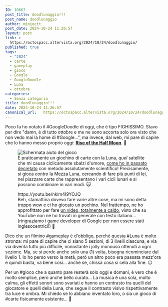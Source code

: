 ```yaml
---
ID: 10667
post_title: doodlunaggio!!!
post_name: doodlunaggio
author: minioctt
post_date: 2024-10-24 11:26:57
layout: post
link: >
  https://octospacc.altervista.org/2024/10/24/doodlunaggio/
published: true
tags:
  - "2024"
  - carte
  - gameplay
  - gioco
  - Google
  - GoogleDoodle
  - Luna
  - ottobre
categories:
  - Senza categoria
title: doodlunaggio!!!
date: 2024-10-24 11:26:57
canonical_url:   https://octospacc.altervista.org/2024/10/24/doodlunaggio/
---
```

<!-- wp:paragraph -->
<p>Poco fa ho notato il #GoogleDoodle di oggi, che è tipo FIGHISSIMO. Stavo per dire "damn, è di tutto ottobre e me ne sono accorta solo ora visto che non vedo mai la home di #Google...", ma invece, dal web, mi pare di capire che lo hanno messo proprio oggi: <strong><a href="https://google-doodles.fandom.com/wiki/Rise_of_the_Half_Moon">Rise of the Half Moon</a></strong>. 🎑️</p>
<!-- /wp:paragraph -->

<!-- wp:paragraph -->
<p></p>
<!-- /wp:paragraph -->

<!-- wp:image {"id":10669,"sizeSlug":"full","linkDestination":"none","align":"center"} -->
<figure class="wp-block-image aligncenter size-full"><img src="{{site.cdnurl}}/assets/uploads/2024/10/image-12.png" alt="Schermata aiuto del gioco" class="wp-image-10669"/><figcaption class="wp-element-caption">È praticamente un giochino di carte con la Luna, <em>quel</em> satellite che mi causa ciclicamente sbalzi d'umore, <a href="/microblog-mirror/2024/07/06/io-m/">come ho in passato decretato</a> con metodo assolutamente scientifico! Precisamente, si gioca <em>contro</em> la Mezza Luna, cercando di fare più punti di lei, nel piazzare carte che rappresentano i vari cicli lunari e si possono combinare in vari modi. 🙀️</figcaption></figure>
<!-- /wp:image -->

<!-- wp:paragraph -->
<p></p>
<!-- /wp:paragraph -->

<!-- wp:embed {"url":"https://youtu.be/nkim4I9YOJQ","type":"video","providerNameSlug":"youtube","responsive":true,"className":"wp-embed-aspect-4-3 wp-has-aspect-ratio"} -->
<figure class="wp-block-embed is-type-video is-provider-youtube wp-block-embed-youtube wp-embed-aspect-4-3 wp-has-aspect-ratio"><div class="wp-block-embed__wrapper">
https://youtu.be/nkim4I9YOJQ
</div><figcaption class="wp-element-caption">Beh, stamattina dovevo fare varie altre cose, ma mi sono detta troppo wow e ci ho giocato un pochino. Nel frattempo, ne ho approfittato per fare <a href="https://youtu.be/nkim4I9YOJQ">un video, totalmente a caldo</a>, visto che su YouTube non ne ho trovati in generale con testo italiano... (ringraziamo i game developer di Google per non essere stati inglesocentrici!) 🎴️</figcaption></figure>
<!-- /wp:embed -->

<!-- wp:paragraph -->
<p></p>
<!-- /wp:paragraph -->

<!-- wp:paragraph -->
<p>Dico che un filmino #gameplay è d'obbligo, perché questa #Luna è molto stronza: mi pare di capire che ci siano 5 sezioni, di 3 livelli ciascuna, e via via diventa tutto più difficile, nonostante i jolly monouso ottenuti a ogni sezione. Ma, se si perde anche solo una (1) volta, bisogna ricominciare dal livello 1. Io ho perso verso la metà, però un altro poco era passata mezz'ora e quindi basta, va bene così... anche se, chissà cosa si cela alla fine. 😔️</p>
<!-- /wp:paragraph -->

<!-- wp:paragraph -->
<p>Per un #gioco che a quanto pare resterà solo oggi e domani, è vero che è molto semplice, però anche bello curato... La musica è una sola, molto calma, gli effetti sonori sono svariati e hanno un contrasto tra quelli del giocatore e quelli della Luna, che segue il contrasto visivo rispettivamente tra luce e ombra. Mi chiedo se lo abbiano inventato loro, o sia un gioco di #carte fisicamente esistente... 🤭️</p>
<!-- /wp:paragraph -->